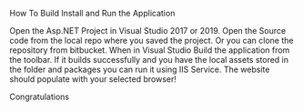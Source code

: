 How To Build Install and Run the Application

Open the Asp.NET Project in Visual Studio 2017 or 2019. Open the Source code from the local repo where you saved the project. Or you can clone the repository from bitbucket.
When in Visual Studio Build the application from the toolbar. If it builds successfully and you have the local assets stored in the folder and packages you can run it using IIS Service.
The website should populate with your selected browser!

Congratulations


